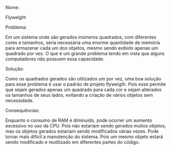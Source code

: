 Nome:

Flyweight

Problema:

Em um sistema onde são gerados inúmeros quadrados, com diferentes cores e tamanhos, seria necessária uma enorme quantidade de memória para armazenar cada um dos objetos, mesmo sendo exibido apenas um quadrado por vez. O que é um grande problema tendo em vista que alguns computadores não possuem essa capacidade.  

Solução:

Como os quadrados gerados são utilizados um por vez, uma boa solução para esse problema é usar o padrão de projeto flyweigth. Pois esse permite que sejam gerados apenas um quadrado para cada cor e sejam alterados os tamanhos de seus lados, evitando a criação de vários objetos sem necessidade.

Consequências:

Enquanto o consumo de RAM é diminuído, pode ocorrer um aumento excessivo no uso da CPU. Pois não estariam sendo gerados muitos objetos, mas os objetos gerados estariam sendo modificados várias vezes.
Pode tornar mais difícil a manutenção do sistema. Pois um mesmo objeto estará sendo modificado e reutilizado em diferentes partes do código.

